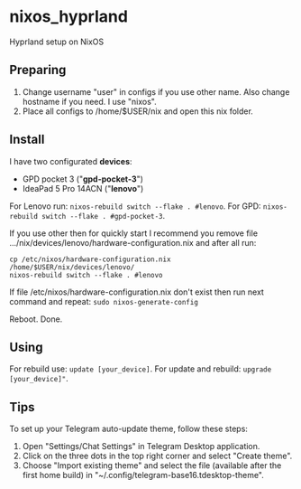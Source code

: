 # nixos_hyprland
Hyprland setup on NixOS

## Preparing
1. Change username "user" in configs if you use other name. Also change hostname if you need. I use "nixos". 
2. Place all configs to /home/$USER/nix and open this nix folder.

## Install
I have two configurated **devices**:
- GPD pocket 3 ("**gpd-pocket-3**")
- IdeaPad 5 Pro 14ACN ("**lenovo**")

For Lenovo run:
```nixos-rebuild switch --flake . #lenovo```.
For GPD:
```nixos-rebuild switch --flake . #gpd-pocket-3```.

If you use other then for quickly start I recommend you remove file .../nix/devices/lenovo/hardware-configuration.nix and after all run:
```
cp /etc/nixos/hardware-configuration.nix /home/$USER/nix/devices/lenovo/
nixos-rebuild switch --flake . #lenovo
```

If file /etc/nixos/hardware-configuration.nix don't exist then run next command and repeat:
```sudo nixos-generate-config```

Reboot. Done.

## Using
For rebuild use:
```update [your_device]```.
For update and rebuild:
```upgrade [your_device]"```.

## Tips
To set up your Telegram auto-update theme, follow these steps:
1. Open "Settings/Chat Settings" in Telegram Desktop application.
2. Click on the three dots in the top right corner and select "Create theme".
3. Choose "Import existing theme" and select the file (available after the first home build) in "~/.config/telegram-base16.tdesktop-theme".
